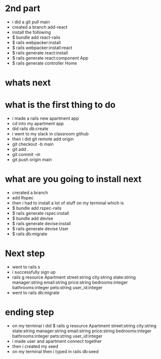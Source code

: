 # 2nd part
- i did a git pull main
- created a branch add-react
- install the following 
- $ bundle add react-rails
- $ rails webpacker:install
- $ rails webpacker:install:react
- $ rails generate react:install
- $ rails generate react:component App
- $ rails generate controller Home

# whats next 

# what is the first thing to do
- i made a rails new apartment app
- cd into my apartment app
- did rails db:create
- i went to my slack in classroom github 
- then i did git remote add origin 
- git checkout -b main
- git add .
- git commit -m
- git push origin main  

# what are you going to install next 
- crerated a branch 
- add Rspec
- then i had to install a lot of stuff on my terminal which is 
- $ bundle add rspec-rails
- $ rails generate rspec:install
- $ bundle add devise
- $ rails generate devise:install
- $ rails generate devise User
- $ rails db:migrate 

# Next step
- went to rails s
- i successfully sign up
- rails g resource Apartment street:string city:string state:string manager:string email:string price:string bedrooms:integer bathrooms:integer pets:string user_id:integer
- went to rails db:migrate

# ending step
- on my terminal i did $ rails g resource Apartment street:string city:string state:string manager:string email:string price:string bedrooms:integer bathrooms:integer pets:string user_id:integer
- i made user and apartment connect together
- then i created my seed 
- on my terminal then i typed in rails db:seed



